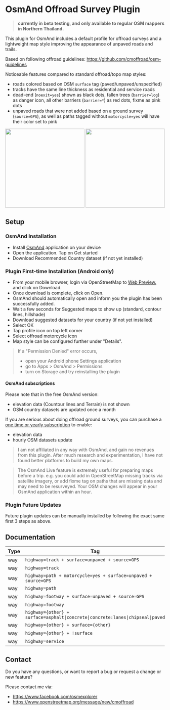 # OsmAnd Offroad Survey Plugin

> **currently in beta testing, and only available to regular OSM mappers in Northern Thailand.**

This plugin for OsmAnd includes a default profile for offroad surveys and a lightweight map style improving the appearance of unpaved roads and trails.

Based on following offroad guidelines: https://github.com/cmoffroad/osm-guidelines

Noticeable features compared to standard offroad/topo map styles:

- roads colored based on OSM `surface` tag (paved/unpaved/unspecified)
- tracks have the same line thickness as residential and service roads
- dead-end (`noexit=yes`) shown as black dots, fallen trees (`barrier=log`) as danger icon, all other barriers (`barrier=*`) as red dots, fixme as pink dots
- unpaved roads that were not added based on a ground survey (`source=GPS`), as well as paths tagged without `motorcycle=yes` will have their color set to pink

<p float="left">
  <img src="https://raw.githubusercontent.com/cmoffroad/osmand-offroad-survey-plugin/master/screenshots/sample1.jpeg" width="250" />
  <img src="https://raw.githubusercontent.com/cmoffroad/osmand-offroad-survey-plugin/master/screenshots/sample2.jpeg" width="250" />
</p>

## Setup

### OsmAnd Installation

- Install [OsmAnd](https://play.google.com/store/apps/details?id=net.osmand) application on your device
- Open the application. Tap on Get started
- Download Recommended Country dataset (if not yet installed)

### Plugin First-time Installation (Android only)

- From your mobile browser, login via OpenStreetMap to [Web Preview.](https://www.cmoffroad.com/osmand-offroad-survey-plugin-preview/) and click on Download.
- Once download is complete, click on Open.
- OsmAnd should automatically open and inform you the plugin has been successfully added.
- Wait a few seconds for Suggested maps to show up (standard, contour lines, hillshade)
- Download suggested datasets for your country (if not yet installed)
- Select OK
- Tap profile icon on top left corner
- Select offroad motorcycle icon
- Map style can be configured further under "Details".

> If a "Permission Denied" error occurs, 
> - open your Android phone Settings application
> - go to Apps > OsmAnd > Permissions
> - turn on Storage and try reinstalling the plugin

#### OsmAnd subscriptions

Please note that in the free OsmAnd version:
- elevation data (Countour lines and Terrain) is not shown
- OSM country datasets are updated once a month

If you are serious about doing offroad ground surveys, you can purchase a [one time or yearly subscription](https://docs.osmand.net/en/main@latest/osmand/purchases/android#free-and-paid-features) to enable:
- elevation data
- hourly OSM datasets update

> I am not affiliated in any way with OsmAnd, and gain no revenues from this plugin. After much research and experimentation, I have not found better platforms to build my own maps.

> The OsmAnd Live feature is extremely useful for preparing maps before a trip.  e.g. you could add in OpenStreetMap missing tracks via satellite imagery, or add fixme tag on paths that are missing data and may need to be resurveyed. Your OSM changes will appear in your OsmAnd application within an hour.

### Plugin Future Updates

Future plugin updates can be manually installed by following the exact same first 3 steps as above.

## Documentation

|Type|Tag|Style|
|---|---|---|
|way|`highway=track + surface=unpaved + source=GPS`|![](https://www.gifpng.com/100x3/000000/?border-width=0&border-type=rectangle&border-color=FFFFFF&font-size=0)|
|way|`highway=track`|![](https://www.gifpng.com/100x3/fa00ff/?border-width=0&border-type=rectangle&border-color=fa00ff&font-size=0)|
|way|`highway=path + motorcycle=yes + surface=unpaved + source=GPS`|![](https://gifpng.com/100x20/FFFFFF/000000?font-size=35&text=-%20-%20-%20-%20-)|
|way|`highway=path`|![](https://gifpng.com/100x20/F6F8FA/fa00ff?font-size=35&text=-%20-%20-%20-%20-)|
|way|`highway=footway + surface=unpaved + source=GPS`|![](https://gifpng.com/100x15/FFFFFF/000000?text=-%20-%20-%20-%20-%20-%20-%20-%20-)|
|way|`highway=footway`|![](https://gifpng.com/100x15/F6F8FA/fa00ff?text=-%20-%20-%20-%20-%20-%20-%20-%20-)|
|way|`highway={other} + surface=asphalt\|concrete\|concrete:lanes\|chipseal\|paved`|![](https://www.gifpng.com/100x6/FFFFFF/?border-width=1&border-type=rectangle&border-color=000000&font-size=0)|
|way|`highway={other} + surface={other}`|![](https://www.gifpng.com/100x6/000000/?border-width=1&border-type=rectangle&border-color=FFFFFF&font-size=0)|
|way|`highway={other} + !surface`|![](https://www.gifpng.com/100x6/888888/?border-width=1&border-type=rectangle&border-color=FFFFFF&font-size=0)|
|way|`highway=service`|![](https://www.gifpng.com/100x6/FFFFFF/?border-width=1&border-type=rectangle&border-color=FF0000&font-size=0)|


## Contact

Do you have any questions, or want to report a bug or request a change or new feature? 

Please contact me via:
- https://www.facebook.com/osmexplorer
- https://www.openstreetmap.org/message/new/cmoffroad
